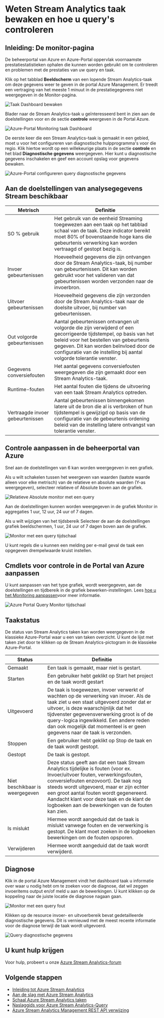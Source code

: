 <properties 
    pageTitle="Lidmaatschap Stream Analytics taak controleren | Microsoft Azure" 
    description="Lidmaatschap Stream Analytics taak controleren" 
    keywords="monitor met een query"
    services="stream-analytics" 
    documentationCenter="" 
    authors="jeffstokes72" 
    manager="jhubbard" 
    editor="cgronlun"/>

<tags 
    ms.service="stream-analytics" 
    ms.devlang="na" 
    ms.topic="article" 
    ms.tgt_pltfrm="na" 
    ms.workload="data-services" 
    ms.date="09/26/2016" 
    ms.author="jeffstok"/>

# <a name="understand-stream-analytics-job-monitoring-and-how-to-monitor-queries"></a>Weten Stream Analytics taak bewaken en hoe u query's controleren

## <a name="introduction-the-monitor-page"></a>Inleiding: De monitor-pagina

De beheerportal van Azure en Azure-Portal oppervlak voornaamste prestatiestatistieken ophalen die kunnen worden gebruikt om te controleren en problemen met de prestaties van uw query en taak. 

Klik op het tabblad **Beeldscherm** van een lopende Stream Analytics-taak om deze gegevens weer te geven in de portal Azure Management. Er treedt een vertraging van het meeste 1 minuut in de prestatiegegevens niet weergegeven in de Monitor-pagina.  

  ![Taak Dashboard bewaken](./media/stream-analytics-monitoring/01-stream-analytics-monitoring.png)  

Blader naar de Stream Analytics-taak u geïnteresseerd bent in zien aan de doelstellingen voor en de sectie **controle** weergeven in de Portal Azure.  

  ![Azure-Portal Monitoring taak Dashboard](./media/stream-analytics-monitoring/06-stream-analytics-monitoring.png)  

De eerste keer die een Stream Analytics-taak is gemaakt in een gebied, moet u voor het configureren van diagnostische hulpprogramma's voor die regio. Klik hiertoe wordt op een willekeurige plaats in de sectie **controle** en het blad **Diagnostische gegevens** weergegeven. Hier kunt u diagnostische gegevens inschakelen en geef een account opslag voor gegevens bewaken.  

  ![Azure-Portal configureren query diagnostische gegevens](./media/stream-analytics-monitoring/07-stream-analytics-monitoring.png)  

## <a name="metrics-available-for-stream-analytics"></a>Aan de doelstellingen van analysegegevens Stream beschikbaar


| Metrisch | Definitie |
|--------|-------------|
| SO % gebruik | Het gebruik van de eenheid Streaming toegewezen aan een taak op het tabblad schaal van de taak. Deze indicator bereikt moet 80% of bovenstaande hoge kans die gebeurtenis verwerking kan worden vertraagd of gestopt bezig is. |
| Invoer gebeurtenissen | Hoeveelheid gegevens die zijn ontvangen door de Stream Analytics-taak, bij number van gebeurtenissen. Dit kan worden gebruikt voor het valideren van dat gebeurtenissen worden verzonden naar de invoerbron. |
| Uitvoer gebeurtenissen | Hoeveelheid gegevens die zijn verzonden door de Stream Analytics-taak naar de doelsite uitvoer, bij number van gebeurtenissen. |
| Out volgorde gebeurtenissen | Aantal gebeurtenissen ontvangen uit volgorde die zijn verwijderd of een gecorrigeerde tijdstempel, op basis van het beleid voor het bestellen van gebeurtenis gegeven. Dit kan worden beïnvloed door de configuratie van de instelling bij aantal volgorde tolerantie venster. |
| Gegevens conversiefouten | Het aantal gegevens conversiefouten weergegeven die zijn gemaakt door een Stream Analytics-taak. |
| Runtime-fouten | Het aantal fouten die tijdens de uitvoering van een taak Stream Analytics optreden. |
| Vertraagde invoer gebeurtenissen | Aantal gebeurtenissen binnengekomen latere uit de bron die al is verbroken of hun tijdstempel is gewijzigd op basis van de configuratie van de gebeurtenis ordening beleid van de instelling latere ontvangst van tolerantie venster. |

## <a name="customizing-monitoring-in-the-azure-management-portal"></a>Controle aanpassen in de beheerportal van Azure ##

Snel aan de doelstellingen van 6 kan worden weergegeven in een grafiek.

Als u wilt schakelen tussen het weergeven van waarden (laatste waarde alleen voor elke metrisch) van de relatieve en absolute waarden (Y-as weergegeven), selecteer relatieve of Absolute boven aan de grafiek.

  ![Relatieve Absolute monitor met een query](./media/stream-analytics-monitoring/02-stream-analytics-monitoring.png)  

Aan de doelstellingen kunnen worden weergegeven in de grafiek Monitor in aggregaties 1 uur, 12 uur, 24 uur of 7 dagen.

Als u wilt wijzigen van het tijdsbereik Selecteer de aan de doelstellingen grafiek beeldschermen, 1 uur, 24 uur of 7 dagen boven aan de grafiek.

  ![Monitor met een query tijdschaal](./media/stream-analytics-monitoring/03-stream-analytics-monitoring.png)  

U kunt regels die u kunnen een melding per e-mail geval de taak een opgegeven drempelwaarde kruist instellen. 

## <a name="customizing-monitoring-in-the-azure-portal"></a>Cmdlets voor controle in de Portal van Azure aanpassen ##

U kunt aanpassen van het type grafiek, wordt weergegeven, aan de doelstellingen en tijdbereik in de grafiek bewerken-instellingen. Lees [hoe u het Monitoring aanpassen](../monitoring-and-diagnostics/insights-how-to-customize-monitoring.md)voor meer informatie.

  ![Azure Portal Query Monitor tijdschaal](./media/stream-analytics-monitoring/08-stream-analytics-monitoring.png)  

## <a name="job-status"></a>Taakstatus

De status van Stream Analytics taken kan worden weergegeven in de klassieke Azure-Portal waar u een van taken overzicht. U kunt de lijst met taken ziet door te klikken op de Stream Analytics-pictogram in de klassieke Azure-Portal.

| Status | Definitie |
|--------|------------|
| Gemaakt | Een taak is gemaakt, maar niet is gestart. |
| Starten | Een gebruiker hebt geklikt op Start het project en de taak wordt gestart |
| Uitgevoerd | De taak is toegewezen, invoer verwerkt of wachten op de verwerking van invoer. Als de taak ziet u een staat uitgevoerd zonder dat er uitvoer, is deze waarschijnlijk dat het tijdvenster gegevensverwerking groot is of de query-logica ingewikkeld. Een andere reden dan ook mogelijk dat momenteel is er geen gegevens naar de taak is verzonden. |
| Stoppen | Een gebruiker hebt geklikt op Stop de taak en de taak wordt gestopt. |
| Gestopt | De taak is gestopt. |
| Niet beschikbaar is weergegeven | Deze status geeft aan dat een taak Stream Analytics tijdelijke is fouten (voor ex. Invoer/uitvoer fouten, verwerkingsfouten, conversiefouten enzovoort). De taak nog steeds wordt uitgevoerd, maar er zijn echter een groot aantal fouten wordt gegenereerd. Aandacht klant voor deze taak en de klant de logboeken aan de bewerkingen van de fouten kan zien. |
| Is mislukt | Hiermee wordt aangeduid dat de taak is mislukt vanwege fouten en de verwerking is gestopt. De klant moet zoeken in de logboeken bewerkingen om de fouten opsporen. |
| Verwijderen | Hiermee wordt aangeduid dat de taak wordt verwijderd. |

## <a name="diagnosis"></a>Diagnose

Klik in de portal Azure Management vindt het dashboard taak u informatie over waar u nodig hebt om te zoeken voor de diagnose, dat wil zeggen invoeritems output en/of meld u aan de bewerkingen. U kunt klikken op de koppeling naar de juiste locatie de diagnose nagaan gaan.

  ![Monitor met een query fout](./media/stream-analytics-monitoring/04-stream-analytics-monitoring.png)  

Klikken op de resource invoer- en uitvoerbereik bevat gedetailleerde diagnostische gegevens. Dit is vernieuwd met de meest recente informatie voor de diagnose terwijl de taak wordt uitgevoerd.

  ![Query diagnostische gegevens](./media/stream-analytics-monitoring/05-stream-analytics-monitoring.png)  

## <a name="get-help"></a>U kunt hulp krijgen
Voor hulp, probeert u onze [Azure Stream Analytics-forum](https://social.msdn.microsoft.com/Forums/en-US/home?forum=AzureStreamAnalytics)

## <a name="next-steps"></a>Volgende stappen

- [Inleiding tot Azure Stream Analytics](stream-analytics-introduction.md)
- [Aan de slag met Azure Stream Analytics](stream-analytics-get-started.md)
- [Schaal Azure Stream Analytics taken](stream-analytics-scale-jobs.md)
- [Naslaggids voor Azure Stream Analytics-Query](https://msdn.microsoft.com/library/azure/dn834998.aspx)
- [Azure Stream Analytics Management REST API verwijzing](https://msdn.microsoft.com/library/azure/dn835031.aspx)

